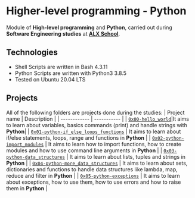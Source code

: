 # Higher-level programming - Python
Module of **High-level programming** and **Python**, carried out during **Software Engineering studies** at **[ALX School](ALX)**.
## Technologies
* Shell Scripts are written in Bash 4.3.11
* Python Scripts are written with Python3 3.8.5
* Tested on Ubuntu 20.04 LTS

## Projects
All of the following folders are projects done during the studies:
| Project name | Description |
| ------------ | ----------- |
| [`0x00-hello_world`](https://github.com/kwamboka1/alx-higher_level_programming.git)|It aims to learn about variables, basics commands (print) and handle strings with **Python**|
| [`0x01-python-if_else_loops_functions`](https://github.com/kwamboka1/alx-higher_level_programming.git) | It aims to learn about if/else statements, loops, range and functions in **Python** |
| [`0x02-python-import_modules`](https://github.com/kwamboka1/alx-higher_level_programming.git) |
 It aims to learn how to import functions, how to create modules and how to use command line arguments in **Python** |
| [`0x03-python-data_structures`](https://github.com/kwamboka1/alx-higher_level_programming.git) |
It aims to learn about lists, tuples and strings in **Python** |
| [`0x04-python-more_data_structures`](https://github.com/kwamboka1/alx-higher_level_programming.git) |
 It aims to learn about sets, dictionaries and functions to handle data structures like lambda, map, reduce and filter in **Python** |
| [`0x05-python-exceptions`](https://github.com/kwamboka1/alx-higher_level_programming.git) |
 It aims to learn about exceptions, how to use them, how to use errors and how to raise them in **Python** |

